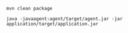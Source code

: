 
```shell script
mvn clean package
```

```shell script
java -javaagent:agent/target/agent.jar -jar application/target/application.jar
```
